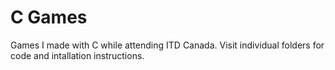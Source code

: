 # C Games

Games I made with C while attending ITD Canada. Visit individual folders for code and intallation instructions.
